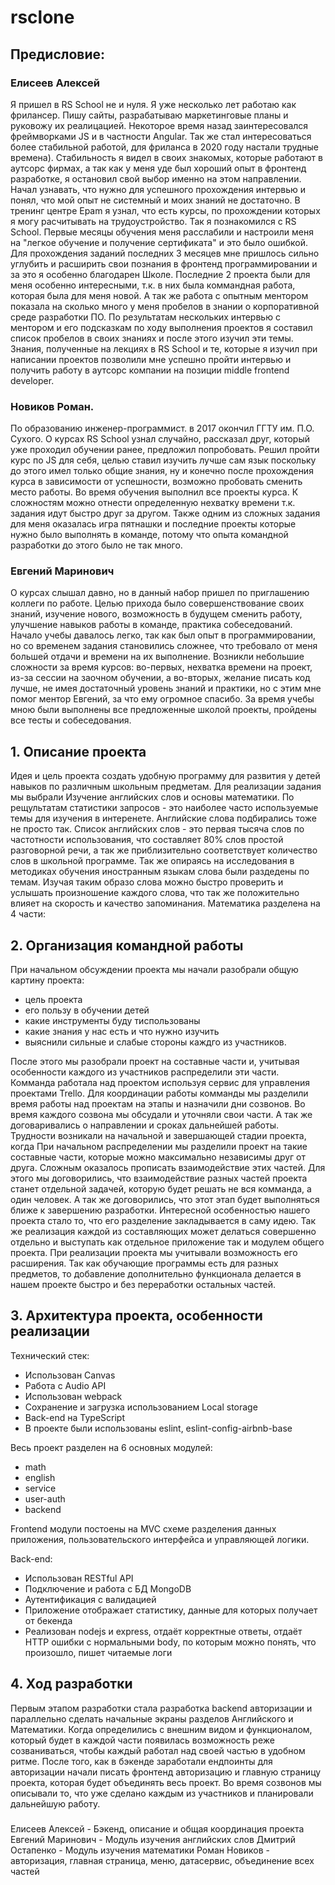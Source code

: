 # rsclone
## Предисловие:
### Елисеев Алексей 
Я пришел в RS School не и нуля. Я уже несколько лет работаю как фрилансер. Пишу сайты, разрабатываю маркетинговые планы и руковожу их реалицацией. Некоторое время назад заинтересовался фреймворками JS и в частности Angular.
Так же стал интересоваться более стабильной работой, для фриланса в 2020 году настали трудные времена).
Стабильность я видел в своих знакомых, которые работают в аутсорс фирмах, а так как у меня уде был хороший опыт в фронтенд разработке, я остановил свой выбор именно на этом направлении.
Начал узнавать, что нужно для успешного прохождения интервью и понял, что мой опыт не системный и моих знаний не достаточно.
В тренинг центре Epam я узнал, что есть курсы, по прохождении которых я могу расчитывать на трудоустройство. Так я познакомился с RS School.
Первые месяцы обучения меня расслабили и настроили меня на "легкое обучение и получение сертификата" и это было ошибкой. Для прохождения заданий последних 3 месяцев мне пришлось сильно углубить и расширить свои познания в фронтенд программировании и за это я особенно благодарен Школе.
Последние 2 проекта были для меня особенно интересными, т.к. в них была коммандная работа, которая была для меня новой. А так же работа с опытным ментором показала на сколько много у меня пробелов в знании о корпоративной среде разработки ПО.
По результатам нескольких интервью с ментором и его подсказкам по ходу выполнения проектов я составил список пробелов в своих знаниях и после этого изучил эти темы.
Знания, полученные на лекциях в RS School и те, которые я изучил при написании проектов позволили мне успешно пройти интервью и получить работу в аутсорс компании на позиции middle frontend developer.
### Новиков Роман.
По образованию инженер-программист. в 2017 окончил ГГТУ им. П.О. Сухого. О курсах RS School узнал случайно, рассказал друг,
который уже проходил обучении ранее, предложил попробовать. Решил пройти курс по JS для себя, целью ставил изучить лучше сам язык 
поскольку до этого имел только общие знания, ну и конечно после прохождения курса в зависимости от успешности, возможно пробовать сменить место
работы. Во время обучения выполнил все проекты курса. К сложностям можно отнести определенную нехватку времени т.к. задания идут быстро друг за
другом. Также одним из сложных задания для меня оказалась игра пятнашки и последние проекты которые нужно было выполнять в команде, потому что
опыта командной разработки до этого было не так много.
### Евгений Маринович
О курсах слышал давно, но в данный набор пришел по приглашению коллеги по работе. Целью прихода было совершенствование своих знаний, изучение нового, возможность в будущем сменить работу, улучшение навыков работы в команде, практика собеседований. Начало учебы давалось легко, так как был опыт в программировании, но со временем задания становились сложнее, что требовало от меня большей отдачи и времени на их выполнение. Возникли небольшие сложности за время курсов: во-первых, нехватка времени на проект, из-за сессии на заочном обучении, а во-вторых, желание писать код лучше, не имея достаточный уровень знаний и практики, но с этим мне помог ментор Евгений, за что ему огромное спасибо. За время учебы мною были выполнены все предложенные школой проекты, пройдены все тесты и собеседования.

## 1. Описание проекта
Идея и цель проекта создать удобную программу для развития у детей навыков по различным школьным предметам.
Для реализации задания мы выбрали Изучение английских слов и основы математики. По рещультатам статистики запросов - это наиболее часто используемые темы для изучения в интеренете.
Английские слова подбирались тоже не просто так. Список английских слов - это первая тысяча слов по частотности использования, что составляет 80% слов простой разговорной речи, а так же приблизительно соответствует количество слов в школьной программе.
Так же опираясь на исследования в методиках обучения иностранным языкам слова были раздедены по темам. Изучая таким образо слова можно быстро проверить и услышать произношение каждого слова, что так же положительно влияет на скорость и качество запоминания.
Математика разделена на 4 части: 

## 2. Организация командной работы
При начальном обсуждении проекта мы начали разобрали общую картину проекта:
- цель проекта
- его пользу в обучении детей
- какие инструменты буду тиспользованы
- какие знания у нас есть и что нужно изучить
- выяснили сильные и слабые стороны каждго из участников.

После этого мы разобрали проект на составные части и, учитывая особенности каждого из участников распределили эти части.
 Комманда работала над проектом используя сервис для управления проектами Trello. Для координации работы комманды мы разделили время работы над проектам на этапы и назначили дни созвонов.
Во время каждого созвона мы обсудали и уточняли свои части. А так же договаривались о направлении и сроках дальнейшей работы. Трудности возникали на начальной и завершающей стадии проекта, когда 
При начальном распределении мы разделили проект на такие составные части, которые можно максимально независимы друг от друга. Сложным оказалось прописать взаимодействие этих частей. Для этого мы договорились, что взаимодействие разных частей проекта станет отдельной задачей, которую будет решать не вся комманда, а один человек. А так же договорились, что этот этап будет выполняться ближе к завершению разработки.
Интересной особенностью нашего проекта стало то, что его разделение закладывается в саму идею. Так же реализация каждой из составляющих может делаться совершенно отдельно и выступать как отдельное приложение так и модулем общего проекта.
При реализации проекта мы учитывали возможность его расширения. Так как обучающие программы есть для разных предметов, то добавление дополнительно функционала делается в нашем проекте быстро и без переработки остальных частей.

## 3. Архитектура проекта, особенности реализации
Технический стек:
- Использован Canvas
- Работа с Audio API
- Использован webpack
- Сохранение и загрузка использованием Local storage
- Back-end на TypeScript
- В проекте были использованы eslint, eslint-config-airbnb-base

Весь проект разделен на 6 основных модулей:
- math
- english
- service
- user-auth
- backend

 Frontend модули постоены на MVC схеме разделения данных приложения, пользовательского интерфейса и управляющей логики.

Back-end:
- Использован RESTful API
- Подключение и работа с БД MongoDB
- Аутентификация с валидацией
- Приложение отображает статистику, данные для которых получает от бекенда
- Реализован nodejs и express, отдаёт корректные ответы, отдаёт HTTP ошибки с нормальными body, по которым можно понять, что произошло, пишет читаемые логи

## 4. Ход разработки
Первым этапом разработки стала разработка backend авторизации и параллельно сделать начальные экраны разделов Английского и Математики.
Когда определились с внешним видом и функционалом, который будет в каждой части появилась возможность реже созваниваться, чтобы каждый работал над своей частью в удобном ритме.
После того, как в бэкенде заработали ендпоинты для авторизации начали писать фронтенд авторизацию и главную страницу проекта, которая будет объединять весь проект.
Во время созвонов мы описывали то, что уже сделано каждым из участников и планировали дальнейшую работу.
### 
Елисеев Алексей - Бэкенд, описание и общая координация проекта
Евгений Маринович - Модуль изучения английских слов
Дмитрий Остапенко - Модуль изучения математики
Роман Новиков - авторизация, главная страница, меню, датасервис, объединение всех частей
